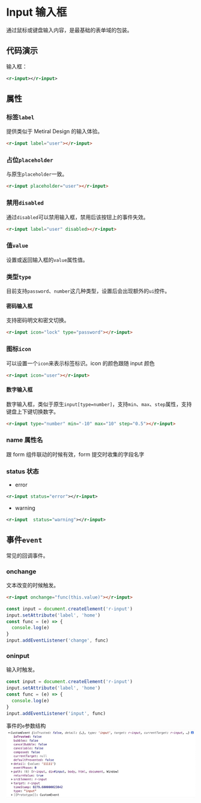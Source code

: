 # Input 输入框

通过鼠标或键盘输入内容，是最基础的表单域的包装。

## 代码演示

<div style="width:300px;">
    输入框：<r-input></r-input>
</div>

```xml
<r-input></r-input>
```

## 属性

### 标签`label`

提供类似于 Metiral Design 的输入体验。

<r-input label="user"></r-input>

```html
<r-input label="user"></r-input>
```

### 占位`placeholder`

与原生`placeholder`一致。

<r-input placeholder="user"></r-input>

```html
<r-input placeholder="user"></r-input>
```

### 禁用`disabled`

通过`disabled`可以禁用输入框，禁用后该按钮上的事件失效。

<r-input label="user" disabled></r-input>

```html
<r-input label="user" disabled></r-input>
```

### 值`value`

设置或返回输入框的`value`属性值。

<r-input value="1234"></r-input>

### 类型`type`

目前支持`password`、`number`这几种类型，设置后会出现额外的`ui`控件。

#### 密码输入框

支持密码明文和密文切换。

<r-input icon="lock" type="password"></r-input>

```html
<r-input icon="lock" type="password"></r-input>
```

### 图标`icon`

可以设置一个`icon`来表示标签标识。icon 的颜色跟随 input 颜色

<r-input icon="user"></r-input>

```html
<r-input icon="user"></r-input>
```

#### 数字输入框

数字输入框，类似于原生`input[type=number]`，支持`min`、`max`、`step`属性，支持键盘上下键切换数字。

<r-input type="number" min="-10" max="10" step="0.5" ></r-input>

```html
<r-input type="number" min="-10" max="10" step="0.5"></r-input>
```

### name 属性名

跟 form 组件联动的时候有效，form 提交时收集的字段名字

### status 状态

- error
<div>
 <r-input  status="error"></r-input>
</div>

```xml
<r-input status="error"></r-input>
```

- warning

  <r-input status="warning"></r-input>

```xml
<r-input  status="warning"></r-input>
```

## 事件`event`

常见的回调事件。

### onchange

文本改变的时候触发。

<r-input onchange="console.log(this.value)"></r-input>

```html
<r-input onchange="func(this.value)"></r-input>
```

```js
const input = document.createElement('r-input')
input.setAttribute('label', 'home')
const func = (e) => {
  console.log(e)
}
input.addEventListener('change', func)
```

### oninput

输入时触发。
<r-input oninput="console.log(this.value)"></r-input>

```js
const input = document.createElement('r-input')
input.setAttribute('label', 'home')
const func = (e) => {
  console.log(e)
}
input.addEventListener('input', func)
```

事件的`e`参数结构
![input方法](../../../assets/ranui/input-input.jpg)
